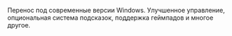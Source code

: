 Перенос под современные версии Windows. Улучшенное управление, опциональная система подсказок, поддержка геймпадов и многое другое.